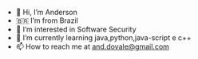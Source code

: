 - 👋 Hi, I’m Anderson
- 🇧🇷   I’m from Brazil
- 👀 I’m interested in Software Security
- 🌱 I’m currently learning java,python,java-script e c++
- 📫 How to reach me at and.dovale@gmail.com 

